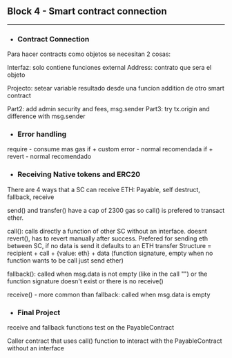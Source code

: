 
## Block 4 - Smart contract connection
---------------------------------------

- ### Contract Connection 

Para hacer contracts como objetos se necesitan 2 cosas:

Interfaz: solo contiene funciones external
Address: contrato que sera el objeto

Projecto: setear variable resultado desde una funcion addition de otro smart contract

Part2: add admin security and fees, msg.sender
Part3: try tx.origin and difference with msg.sender

- ### Error handling

require           - consume mas gas
if + custom error - normal recomendada
if + revert       - normal recomendado

- ### Receiving Native tokens and ERC20

There are 4 ways that a SC can receive ETH: Payable, self destruct, fallback, receive

send() and transfer() have a cap of 2300 gas so call() is prefered to transact ether.

call():
  calls directly a function of other SC without an interface. doesnt revert(), has to revert manually after success. 
  Prefered for sending eth between SC, if no data is send it defaults to an ETH transfer
  Structure = recipient + call + {value: eth} + data (function signature, empty when no function wants to be call just send ether)

fallback():
  called when msg.data is not empty (like in the call "") or the function signature doesn't exist or there is no receive()

receive() - more common than fallback:
  called when msg.data is empty 

- ### Final Project

receive and fallback functions test on the PayableContract

Caller contract that uses call() function to interact with the PayableContract without an interface
